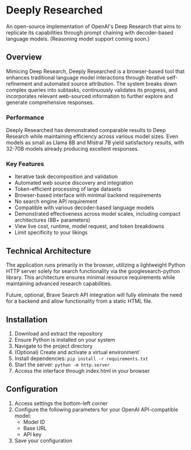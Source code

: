 # Deeply Researched

An open-source implementation of OpenAI's Deep Research that aims to replicate its capabilities through prompt chaining with decoder-based language models. (Reasoning model support coming soon.)

## Overview

Mimicing Deep Research, Deeply Researched is a browser-based tool that enhances traditional language model interactions through iterative self-refinement and automated source attribution. The system breaks down complex queries into subtasks, continuously validates its progress, and incorporates relevant web-sourced information to further explore and generate comprehensive responses.

### Performance
Deeply Researched has demonstrated comparable results to Deep Research while maintaining efficiency across various model sizes. Even models as small as Llama 8B and Mistral 7B yield satisfactory results, with 32-70B models already producing excellent responses.

### Key Features
- Iterative task decomposition and validation
- Automated web source discovery and integration
- Token-efficient processing of large datasets 
- Browser-based interface with minimal backend requirements
- No search engine API requirement
- Compatible with various decoder-based language models
- Demonstrated effectiveness across model scales, including compact architectures (8B+ parameters)
- View live cost, runtime, model request, and token breakdowns
- Limit specificity to your likings

## Technical Architecture

The application runs primarily in the browser, utilizing a lightweight Python HTTP server solely for search functionality via the googlesearch-python library. This architecture ensures minimal resource requirements while maintaining advanced research capabilities. 

Future, optional, Brave Search API integration will fully eliminate the need for a backend and allow functionality from a static HTML file.

## Installation

1. Download and extract the repository
2. Ensure Python is installed on your system
3. Navigate to the project directory
4. (Optional) Create and activate a virtual environment`
5. Install dependencies: `` pip install -r requirements.txt ``
6. Start the server: ``python -m http.server``
7. Access the interface through index.html in your browser

## Configuration

1. Access settings the bottom-left corner
2. Configure the following parameters for your OpenAI API-compatible model:
   - Model ID
   - Base URL
   - API key
3. Save your configuration